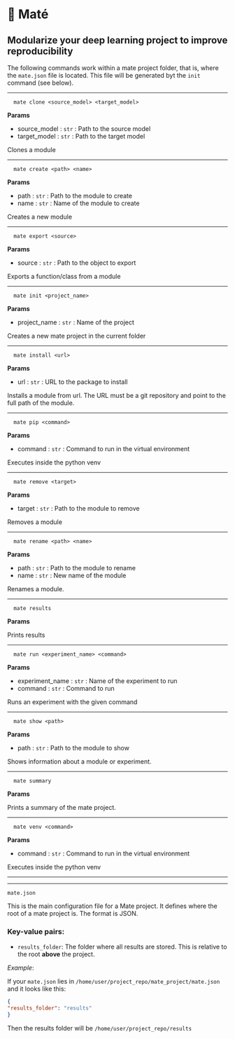 
# 🧉 Maté


## Modularize your deep learning project to improve reproducibility

The following commands work within a mate project folder, that is, where the `mate.json` file is located. This file will be generated byt the `init` command (see below).

 --- 

```
  mate clone <source_model> <target_model>
```

**Params**
  - source_model : `str` :  Path to the source model
  - target_model : `str` :  Path to the target model


Clones a module

---

```
  mate create <path> <name>
```

**Params**
  - path : `str` :  Path to the module to create
  - name : `str` :  Name of the module to create


Creates a new module

---

```
  mate export <source>
```

**Params**
  - source : `str` :  Path to the object to export


Exports a function/class from a module

---

```
  mate init <project_name>
```

**Params**
  - project_name : `str` :  Name of the project



Creates a new mate project in the current folder

---

```
  mate install <url>
```

**Params**
  - url : `str` :  URL to the package to install


Installs a module from url. The URL must be a git repository and point to the full path of the module.


---

```
  mate pip <command>
```

**Params**
  - command : `str` :  Command to run in the virtual environment


Executes inside the python venv

---

```
  mate remove <target>
```

**Params**
  - target : `str` :  Path to the module to remove



Removes a module

---

```
  mate rename <path> <name>
```

**Params**
  - path : `str` :  Path to the module to rename
  - name : `str` :  New name of the module



Renames a module.

---

```
  mate results 
```

**Params**



Prints results

---

```
  mate run <experiment_name> <command>
```

**Params**
  - experiment_name : `str` :  Name of the experiment to run
  - command : `str` :  Command to run



Runs an experiment with the given command

---

```
  mate show <path>
```

**Params**
  - path : `str` :  Path to the module to show


Shows information about a module or experiment.

---

```
  mate summary 
```

**Params**



Prints a summary of the mate project.

---

```
  mate venv <command>
```

**Params**
  - command : `str` :  Command to run in the virtual environment


Executes inside the python venv

---

---


```
mate.json
```
This is the main configuration file for a Mate project. It defines where the root of a mate project is. The format is JSON.

### Key-value pairs:

- `results_folder`: The folder where all results are stored. This is relative to the root **above** the project.

*Example*:

If your `mate.json` lies in `/home/user/project_repo/mate_project/mate.json` and it looks like this:
```json
{
"results_folder": "results"
}
```
Then the results folder will be `/home/user/project_repo/results`


